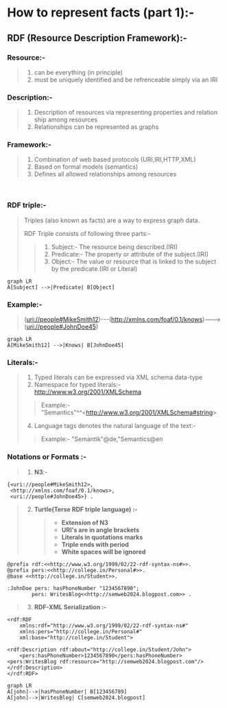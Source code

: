 # How to represent facts (part 1):-

## RDF (Resource Description Framework):-

### Resource:-

> 1. can be everything (in principle)
> 2. must be uniquely identified and be refrenceable simply via an IRI

### Description:-

> 1. Description of resources via representing properties and relation ship among resources
> 2. Relationships can be represented as graphs

### Framework:-

> 1. Combination of web based protocols (URI,IRI,HTTP,XML)
> 2. Based on formal models (semantics)
> 3. Defines all allowed relationships among resources

<br>

### RDF triple:-

> Triples (also known as facts) are a way to express graph data.
>
> RDF Triple consists of following three parts:-
>
> > 1.  Subject:- The resource being described.(IRI)
> > 2.  Predicate:- The property or attribute of the subject.(IRI)
> > 3.  Object:- The value or resource that is linked to the subject by the predicate.(IRI or Literal)

```mermaid
graph LR
A[Subject] -->|Predicate| B[Object]
```

### Example:-

> (<uri://people#MikeSmith12>)---(<http://xmlns.com/foaf/0.1/knows>)--->(<uri://people#JohnDoe45>)

```mermaid
graph LR
A[MikeSmith12] -->|Knows| B[JohnDoe45]
```

### Literals:-

> 1. Typed literals can be expressed via XML schema data-type
> 2. Namespace for typed literals:- <http://www.w3.org/2001/XMLSchema>
>
> > Example:- "Semantics"^^<<http://www.w3.org/2001/XMLSchema#string>>
>
> 4. Language tags denotes the natural language of the text:-
>
> > Example:- "Semantik"@de,"Semantics@en

### Notations or Formats :-

> 1. **N3**:-

```
{<uri://people#MikeSmith12>,
 <http://xmlns.com/foaf/0.1/knows>,
 <uri://people#JohnDoe45>} .
```

> > >
>
> 2. **Turtle(Terse RDF triple language) :-**
>    > - **Extension of N3**
>    > - **URI's are in angle brackets**
>    > - **Literals in quotations marks**
>    > - **Triple ends with period**
>    > - **White spaces will be ignored**

```
@prefix rdf:<<http://www.w3.org/1999/02/22-rdf-syntax-ns#>>.
@prefix pers:<<http://college.in/Personal#>>.
@base <<http://college.in/Student>>.

:JohnDoe pers: hasPhoneNumber "1234567890";
        pers: WritesBlog<<http://semweb2024.blogpost.com>> .
```

> 3. **RDF-XML Serialization :-**

```
<rdf:RDF
    xmlns:rdf="http://www.w3.org/1999/02/22-rdf-syntax-ns#"
    xmlns:pers="http://college.in/Personal#"
    xml:base="http://college.in/Student">

<rdf:Description rdf:about="http://college.in/Student/John">
    <pers:hasPhoneNumber>1234567890</pers:hasPhoneNumber><pers:WritesBlog rdf:resource="http://semweb2024.blogpost.com"/>
</rdf:Description>
</rdf:RDF>
```

```mermaid
graph LR
A[john]-->|hasPhoneNumber| B[123456789]
A[john]-->|WritesBlog| C[semweb2024.blogpost]
```
